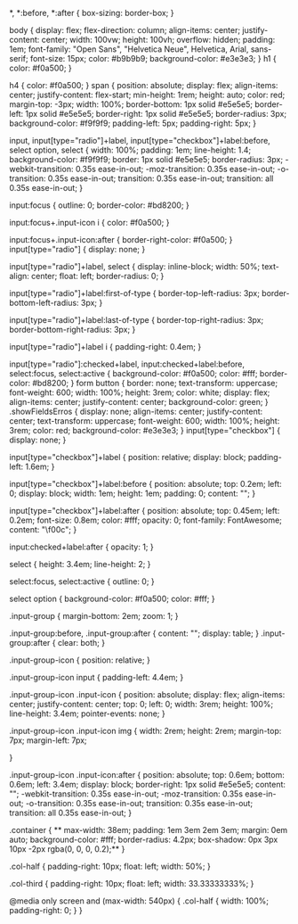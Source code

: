 *,
*:before,
*:after {
    box-sizing: border-box;
}

body {
    display: flex;
    flex-direction: column;
    align-items: center;
    justify-content: center;
    width: 100vw;
    height: 100vh;
   overflow: hidden;
    padding: 1em;
    font-family: "Open Sans", "Helvetica Neue", Helvetica, Arial, sans-serif;
    font-size: 15px;
    color: #b9b9b9;
    background-color: #e3e3e3;
}
h1 {
    color: #f0a500;
}

h4 {
    color: #f0a500;
}
span {
    position: absolute;
    display: flex;
    align-items: center;
    justify-content: flex-start;
    min-height: 1rem;
    height: auto;
    color: red;
    margin-top: -3px;
    width: 100%;
    border-bottom: 1px solid #e5e5e5;
    border-left: 1px solid #e5e5e5;
    border-right: 1px solid #e5e5e5;
    border-radius: 3px;
    background-color: #f9f9f9;
    padding-left: 5px;
    padding-right: 5px;
}

input,
input[type="radio"]+label,
input[type="checkbox"]+label:before,
select option,
select {
    width: 100%;
    padding: 1em;
    line-height: 1.4;
    background-color: #f9f9f9;
    border: 1px solid #e5e5e5;
    border-radius: 3px;
    -webkit-transition: 0.35s ease-in-out;
    -moz-transition: 0.35s ease-in-out;
    -o-transition: 0.35s ease-in-out;
    transition: 0.35s ease-in-out;
    transition: all 0.35s ease-in-out;
}

input:focus {
    outline: 0;
    border-color: #bd8200;
}

input:focus+.input-icon i {
    color: #f0a500;
}

input:focus+.input-icon:after {
    border-right-color: #f0a500;
}
input[type="radio"] {
    display: none;
}

input[type="radio"]+label,
select {
    display: inline-block;
    width: 50%;
    text-align: center;
    float: left;
    border-radius: 0;
}

input[type="radio"]+label:first-of-type {
    border-top-left-radius: 3px;
    border-bottom-left-radius: 3px;
}

input[type="radio"]+label:last-of-type {
    border-top-right-radius: 3px;
    border-bottom-right-radius: 3px;
}

input[type="radio"]+label i {
    padding-right: 0.4em;
}

input[type="radio"]:checked+label,
input:checked+label:before,
select:focus,
select:active {
    background-color: #f0a500;
    color: #fff;
    border-color: #bd8200;
}
form button {
    border: none;
    text-transform: uppercase;
    font-weight: 600;
    width: 100%;
    height: 3rem;
    color: white;
    display: flex;
    align-items: center;
    justify-content: center;
    background-color: green;
}
.showFieldsErros {
    display: none;
    align-items: center;
    justify-content: center;
    text-transform: uppercase;
    font-weight: 600;
    width: 100%;
    height: 3rem;
    color: red;
    background-color: #e3e3e3;
}
input[type="checkbox"] {
    display: none;
}

input[type="checkbox"]+label {
    position: relative;
    display: block;
    padding-left: 1.6em;
}

input[type="checkbox"]+label:before {
    position: absolute;
    top: 0.2em;
    left: 0;
    display: block;
    width: 1em;
    height: 1em;
    padding: 0;
    content: "";
}

input[type="checkbox"]+label:after {
    position: absolute;
    top: 0.45em;
    left: 0.2em;
    font-size: 0.8em;
    color: #fff;
    opacity: 0;
    font-family: FontAwesome;
    content: "\f00c";
}

input:checked+label:after {
    opacity: 1;
}

select {
    height: 3.4em;
    line-height: 2;
}


select:focus,
select:active {
    outline: 0;
}

select option {
    background-color: #f0a500;
    color: #fff;
}

.input-group {
    margin-bottom: 2em;
    zoom: 1;
}

.input-group:before,
.input-group:after {
    content: "";
    display: table;
}
.input-group:after {
    clear: both;
}

.input-group-icon {
    position: relative;
}

.input-group-icon input {
    padding-left: 4.4em;
}

.input-group-icon .input-icon {
    position: absolute;
    display: flex;
    align-items: center;
    justify-content: center;
    top: 0;
    left: 0;
    width: 3rem;
    height: 100%;
    line-height: 3.4em;
    pointer-events: none;
}

.input-group-icon .input-icon img {
    width: 2rem;
    height: 2rem;
    margin-top: 7px;
    margin-left: 7px;

}

.input-group-icon .input-icon:after {
    position: absolute;
    top: 0.6em;
    bottom: 0.6em;
    left: 3.4em;
    display: block;
    border-right: 1px solid #e5e5e5;
    content: "";
    -webkit-transition: 0.35s ease-in-out;
    -moz-transition: 0.35s ease-in-out;
    -o-transition: 0.35s ease-in-out;
    transition: 0.35s ease-in-out;
    transition: all 0.35s ease-in-out;
}


.container {
   ** max-width: 38em;
    padding: 1em 3em 2em 3em;
    margin: 0em auto;
    background-color: #fff;
    border-radius: 4.2px;
    box-shadow: 0px 3px 10px -2px rgba(0, 0, 0, 0.2);**
}

.col-half {
    padding-right: 10px;
    float: left;
    width: 50%;
}

.col-third {
    padding-right: 10px;
    float: left;
    width: 33.33333333%;
}



@media only screen and (max-width: 540px) {
    .col-half {
        width: 100%;
        padding-right: 0;
    }
}